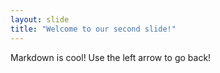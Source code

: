 ```yaml
---
layout: slide
title: "Welcome to our second slide!"
---
```

Markdown is cool!
Use the left arrow to go back!
